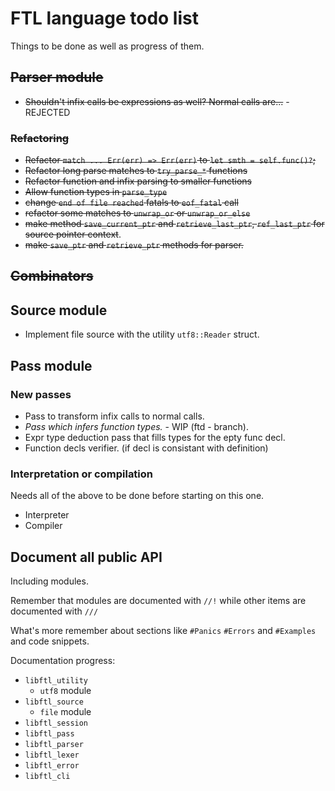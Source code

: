 # FTL language todo list

Things to be done as well as progress of them.

## ~~Parser module~~

* ~~Shouldn't infix calls be expressions as well? Normal calls are...~~ - REJECTED

### ~~Refactoring~~

* ~~Refactor `match ... Err(err) => Err(err)` to `let smth = self.func()?`;~~
* ~~Refactor long parse matches to `try_parse_*` functions~~
* ~~Refactor function and infix parsing to smaller functions~~
* ~~Allow function types in `parse_type`~~
* ~~change `end of file reached` fatals to `eof_fatal` call~~
* ~~refactor some matches to `unwrap_or` or `unwrap_or_else`~~
* ~~make method `save_current_ptr` and `retrieve_last_ptr`, `ref_last_ptr` for source pointer context~~.
* ~~make `save_ptr` and `retrieve_ptr` methods for parser.~~

## ~~Combinators~~

## Source module

* Implement file source with the utility `utf8::Reader` struct.

## Pass module

### New passes

* Pass to transform infix calls to normal calls.
* _Pass which infers function types._ - WIP (ftd - branch).
* Expr type deduction pass that fills types for the epty func decl.
* Function decls verifier. (if decl is consistant with definition)

### Interpretation or compilation

Needs all of the above to be done before starting on this one.

* Interpreter
* Compiler

## Document all public API

Including modules.

Remember that modules are documented with `//!`
while other items are documented with `///`

What's more remember about sections like `#Panics` `#Errors` and `#Examples`
and code snippets.

Documentation progress:

* `libftl_utility`
  * `utf8` module
* `libftl_source`
  * `file` module
* `libftl_session`
* `libftl_pass`
* `libftl_parser`
* `libftl_lexer`
* `libftl_error`
* `libftl_cli`
